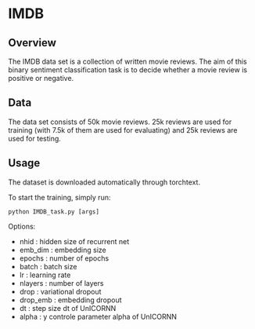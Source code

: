 # IMDB 

## Overview
The IMDB data set is a collection of written movie reviews. The aim of this binary sentiment classification task is to decide whether a movie review is positive or negative.
## Data
The data set consists of 50k movie reviews. 25k reviews are used for training 
(with 7.5k of them are used for evaluating) and 25k reviews are used for testing.
## Usage
The dataset is downloaded automatically through torchtext.

To start the training, simply run:
```
python IMDB_task.py [args]
```

Options:
- nhid : hidden size of recurrent net
- emb_dim : embedding size
- epochs : number of epochs
- batch : batch size
- lr : learning rate
- nlayers : number of layers
- drop : variational dropout
- drop_emb : embedding dropout
- dt : step size dt of UnICORNN
- alpha : y controle parameter alpha of UnICORNN
